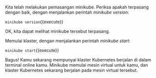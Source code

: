Kita telah melakukan pemasangan minikube. Periksa apakah terpasang dengan baik, dengan menjalankan perintah *minikube version*:

`minikube version`{{execute}}

OK, kita dapat melihat minikube tersebut terpasang.

Memulai klaster, dengan menjalankan perintah *minikube start*:

`minikube start`{{execute}}

Bagus! Kamu sekarang mempunyai klaster Kubernetes berjalan di dalam terminal online kamu. Minikube memulai mesin virtual untuk kamu, dan klaster Kubernetes sekarang berjalan pada mesin virtual tersebut.
